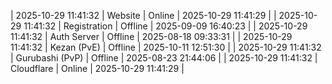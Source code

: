 | 2025-10-29 11:41:32 | Website | Online | 2025-10-29 11:41:29 |
| 2025-10-29 11:41:32 | Registration | Offline | 2025-09-09 16:40:23 |
| 2025-10-29 11:41:32 | Auth Server | Offline | 2025-08-18 09:33:31 |
| 2025-10-29 11:41:32 | Kezan (PvE) | Offline | 2025-10-11 12:51:30 |
| 2025-10-29 11:41:32 | Gurubashi (PvP) | Offline | 2025-08-23 21:44:06 |
| 2025-10-29 11:41:32 | Cloudflare | Online | 2025-10-29 11:41:29 |
